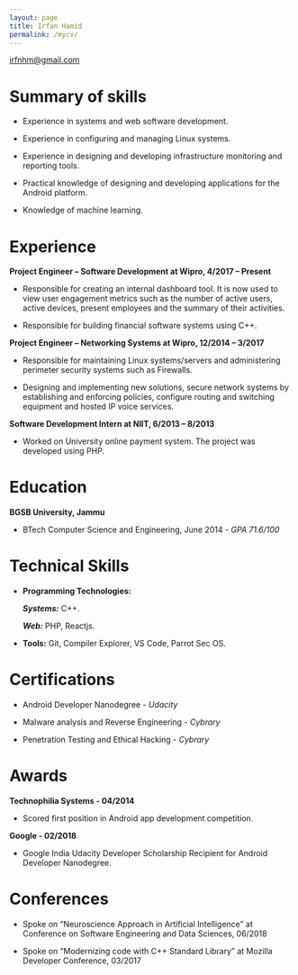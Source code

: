 ```yaml
---
layout: page
title: Irfan Hamid
permalink: /mycv/
---
```


<irfnhm@gmail.com>


# Summary of skills
*    Experience in systems and web software development.

*    Experience in configuring and managing Linux systems.

*    Experience in designing and developing infrastructure monitoring and reporting tools.

*    Practical knowledge of designing and developing applications for the Android platform.

*    Knowledge of machine learning.


# Experience
**Project Engineer – Software Development at Wipro, 4/2017 – Present** 

*    Responsible for creating an internal dashboard tool. It is now used to view user engagement metrics such as the number of active users, active devices, present employees and the summary of their activities.

*    Responsible for building financial software systems using C++.


**Project Engineer –  Networking Systems at Wipro, 12/2014 – 3/2017**

*    Responsible for maintaining Linux systems/servers and administering perimeter security systems such as Firewalls.

*    Designing and implementing new solutions, secure network systems by establishing and enforcing policies, configure routing and switching equipment and hosted IP voice services.


**Software Development Intern at NIIT, 6/2013 – 8/2013** 

*    Worked on University online payment system. The project was developed using PHP.


# Education

**BGSB University, Jammu** 

*    BTech Computer Science and Engineering, June 2014 - *GPA 71.6/100*


# Technical Skills

*    **Programming Technologies:**

	 ***Systems:*** C++.
	 
	 ***Web:*** PHP, Reactjs. 

*    **Tools:** Git, Compiler Explorer, VS Code, Parrot Sec OS.


# Certifications

*    Android Developer Nanodegree - *Udacity*

*    Malware analysis and Reverse Engineering - *Cybrary*

*    Penetration Testing and Ethical Hacking - *Cybrary*


# Awards

**Technophilia Systems - 04/2014** 

*    Scored first position in Android app development competition.

**Google - 02/2018** 

*    Google India Udacity Developer Scholarship Recipient for Android Developer Nanodegree.


# Conferences

*    Spoke on “Neuroscience Approach in Artificial Intelligence” at Conference on Software Engineering and Data Sciences, 06/2018

*    Spoke on “Modernizing code with C++ Standard Library” at Mozilla Developer Conference, 03/2017